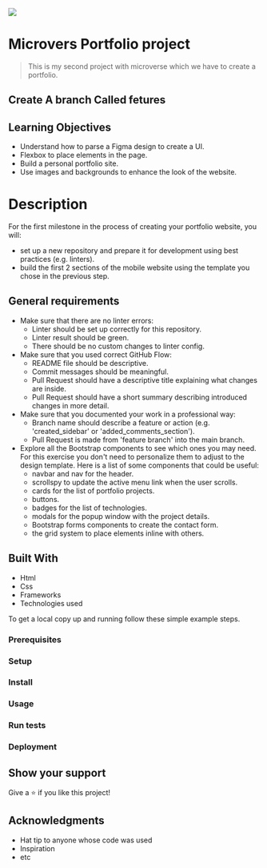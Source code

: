 ![](https://img.shields.io/badge/Microverse-blueviolet)

# Microvers Portfolio project

> This is my second project with microverse which we have to create a portfolio.

## Create A branch Called fetures 

## Learning Objectives

- Understand how to parse a Figma design to create a UI.
- Flexbox to place elements in the page.
- Build a personal portfolio site.
- Use images and backgrounds to enhance the look of the website.

# Description

For the first milestone in the process of creating your portfolio website, you will:

- set up a new repository and prepare it for development using best practices (e.g. linters).
- build the first 2 sections of the mobile website using the template you chose in the previous step.

## General requirements
- Make sure that there are no linter errors:
   - Linter should be set up correctly for this repository.
   - Linter result should be green.
   - There should be no custom changes to linter config.
- Make sure that you used correct GitHub Flow:
   - README file should be descriptive.
   - Commit messages should be meaningful.
   - Pull Request should have a descriptive title explaining what changes are inside.
   - Pull Request should have a short summary describing introduced changes in more detail.
- Make sure that you documented your work in a professional way:
   - Branch name should describe a feature or action (e.g. 'created_sidebar' or 'added_comments_section').
   - Pull Request is made from 'feature branch' into the main branch.
- Explore all the Bootstrap components to see which ones you may need. For this exercise you don't need to personalize them to adjust to the design template. Here is a list of some components that could be useful:
   - navbar and nav for the header.
   - scrollspy to update the active menu link when the user scrolls.
   - cards for the list of portfolio projects.
   - buttons.
   - badges for the list of technologies.
   - modals for the popup window with the project details.
   - Bootstrap forms components to create the contact form.
   - the grid system to place elements inline with others.

## Built With

- Html
- Css
- Frameworks
- Technologies used

To get a local copy up and running follow these simple example steps.

### Prerequisites

### Setup

### Install

### Usage

### Run tests

### Deployment

## Show your support

Give a ⭐️ if you like this project!

## Acknowledgments

- Hat tip to anyone whose code was used
- Inspiration
- etc
